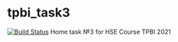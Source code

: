 # tpbi_task3
[![Build Status](https://travis-ci.com/kamranuz/tpbi_task3.svg?branch=dev)](https://travis-ci.com/kamranuz/tpbi_task3)
Home task №3 for HSE Course TPBI 2021
